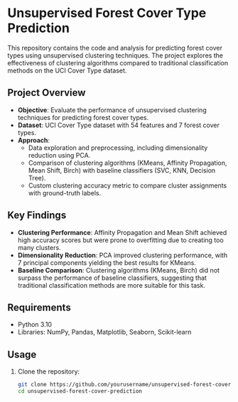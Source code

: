 # Unsupervised Forest Cover Type Prediction

This repository contains the code and analysis for predicting forest cover types using unsupervised clustering techniques. The project explores the effectiveness of clustering algorithms compared to traditional classification methods on the UCI Cover Type dataset.

## Project Overview

- **Objective**: Evaluate the performance of unsupervised clustering techniques for predicting forest cover types.
- **Dataset**: UCI Cover Type dataset with 54 features and 7 forest cover types.
- **Approach**: 
  - Data exploration and preprocessing, including dimensionality reduction using PCA.
  - Comparison of clustering algorithms (KMeans, Affinity Propagation, Mean Shift, Birch) with baseline classifiers (SVC, KNN, Decision Tree).
  - Custom clustering accuracy metric to compare cluster assignments with ground-truth labels.

## Key Findings

- **Clustering Performance**: Affinity Propagation and Mean Shift achieved high accuracy scores but were prone to overfitting due to creating too many clusters.
- **Dimensionality Reduction**: PCA improved clustering performance, with 7 principal components yielding the best results for KMeans.
- **Baseline Comparison**: Clustering algorithms (KMeans, Birch) did not surpass the performance of baseline classifiers, suggesting that traditional classification methods are more suitable for this task.

## Requirements

- Python 3.10
- Libraries: NumPy, Pandas, Matplotlib, Seaborn, Scikit-learn

## Usage

1. Clone the repository:
   ```bash
   git clone https://github.com/yourusername/unsupervised-forest-cover-prediction.git
   cd unsupervised-forest-cover-prediction
